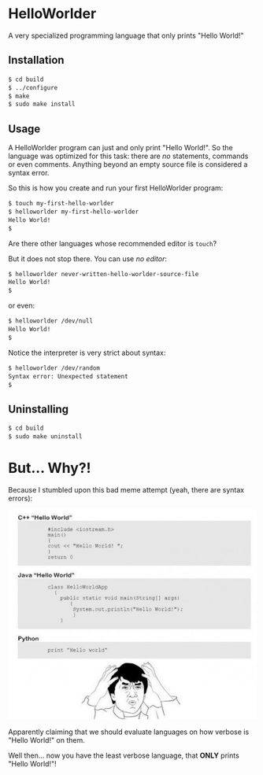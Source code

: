 # HelloWorlder
A very specialized programming language that only prints "Hello World!"

## Installation

```bash
$ cd build
$ ../configure
$ make
$ sudo make install
```

## Usage

A HelloWorlder program can just and only print "Hello World!". So the language was optimized for this task: there are *no* statements, commands or even comments. Anything beyond an empty source file is considered a syntax error.

So this is how you create and run your first HelloWorlder program:

```bash
$ touch my-first-hello-worlder
$ helloworlder my-first-hello-worlder
Hello World!
$
```

Are there other languages whose recommended editor is `touch`?

But it does not stop there. You can use *no editor*:

```bash
$ helloworlder never-written-hello-worlder-source-file
Hello World!
$
```

or even:

```bash
$ helloworlder /dev/null
Hello World!
$
```

Notice the interpreter is very strict about syntax:

```bash
$ helloworlder /dev/random 
Syntax error: Unexpected statement
$
```

## Uninstalling

```bash
$ cd build
$ sudo make uninstall
```

# But... Why?!

Because I stumbled upon this bad meme attempt (yeah, there are syntax errors):

![Bad Meme](img/lame-meme.jpg)

Apparently claiming that we should evaluate languages on how verbose is "Hello World!" on them.

Well then... now you have the least verbose language, that **ONLY** prints "Hello World!"!
